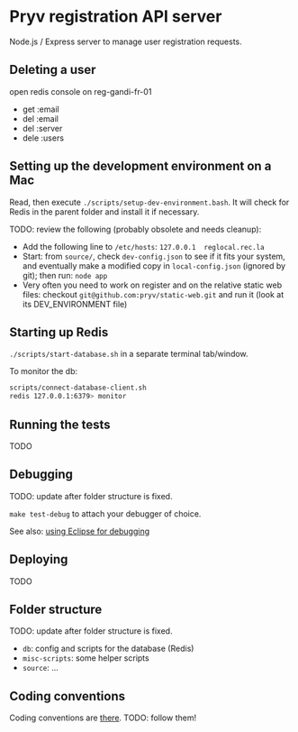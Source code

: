 # Pryv registration API server

Node.js / Express server to manage user registration requests.

## Deleting a user

open redis console on reg-gandi-fr-01


- get <user>:email
- del <email>:email
- del <user>:server
- dele <user>:users



## Setting up the development environment on a Mac

Read, then execute `./scripts/setup-dev-environment.bash`. It will check for Redis in the parent folder and install it if necessary.

TODO: review the following (probably obsolete and needs cleanup):

- Add the following line to `/etc/hosts`:	`127.0.0.1	reglocal.rec.la`
- Start: from `source/`, check `dev-config.json` to see if it fits your system, and eventually make a modified copy in `local-config.json` (ignored by git); then run: `node app`
- Very often you need to work on register and on the relative static web files: checkout `git@github.com:pryv/static-web.git` and run it (look at its DEV_ENVIRONMENT file)


## Starting up Redis

`./scripts/start-database.sh` in a separate terminal tab/window.

To monitor the db:

```bash
scripts/connect-database-client.sh
redis 127.0.0.1:6379> monitor
```


## Running the tests

TODO


## Debugging

TODO: update after folder structure is fixed.

`make test-debug` to attach your debugger of choice.

See also: [using Eclipse for debugging](https://github.com/joyent/node/wiki/Using-Eclipse-as-Node-Applications-Debugger)


## Deploying

TODO


## Folder structure

TODO: update after folder structure is fixed.

- `db`: config and scripts for the database (Redis)
- `misc-scripts`: some helper scripts
- `source`: ...


## Coding conventions

Coding conventions are [there](https://github.com/pryv/guidelines/). TODO: follow them!
